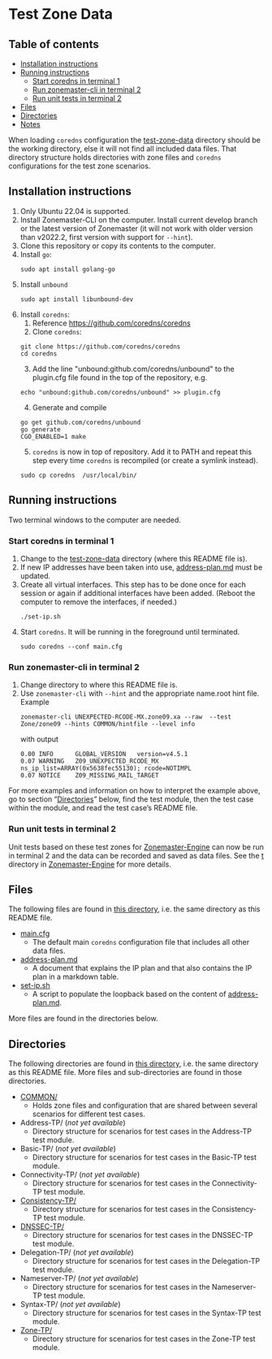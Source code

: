 # Test Zone Data

## Table of contents


* [Installation instructions](#installation-instructions)
* [Running instructions](#running-instructions)
  * [Start coredns in terminal 1](#start-coredns-in-terminal-1)
  * [Run zonemaster-cli in terminal 2](#run-zonemaster-cli-in-terminal-2)
  * [Run unit tests in terminal 2](#run-unit-tests-in-terminal-2)
* [Files](#files)
* [Directories](#directories)
* [Notes](#notes)

When loading `coredns` configuration the [test-zone-data] directory should be
the working directory, else it will not find all included data files. That
directory structure holds directories with zone files and `coredns` configurations
for the test zone scenarios.

## Installation instructions

1. Only Ubuntu 22.04 is supported.
2. Install Zonemaster-CLI on the computer. Install current develop branch or the
   latest version of Zonemaster (it will not work with older version than v2022.2,
   first version with support for `--hint`).
3. Clone this repository or copy its contents to the computer.
4. Install `go`:
   ```
   sudo apt install golang-go 
   ```
5. Install `unbound`
   ```
   sudo apt install libunbound-dev
   ```
6. Install `coredns`:
   1. Reference https://github.com/coredns/coredns
   2. Clone `coredns`:
   ```
   git clone https://github.com/coredns/coredns
   cd coredns
   ```
   3. Add the line "unbound:github.com/coredns/unbound" to the plugin.cfg file
      found in the top of the repository, e.g.
   ```
   echo "unbound:github.com/coredns/unbound" >> plugin.cfg
   ```
   4. Generate and compile
   ```
   go get github.com/coredns/unbound
   go generate
   CGO_ENABLED=1 make
   ```
   5. `coredns` is now in top of repository. Add it to PATH and repeat this step
      every time `coredns` is recompiled (or create a symlink instead).
   ```
   sudo cp coredns  /usr/local/bin/
   ```

## Running instructions

Two terminal windows to the computer are needed.

### Start coredns in terminal 1

1. Change to the [test-zone-data] directory (where this README file is).
2. If new IP addresses have been taken into use, [address-plan.md] must be
   updated.
3. Create all virtual interfaces. This step has to be done once for each session
   or again if additional interfaces have been added. (Reboot the computer to
   remove the interfaces, if needed.)
   ```
   ./set-ip.sh
   ```
3. Start `coredns`. It will be running in the foreground until terminated.
   ```
   sudo coredns --conf main.cfg
   ```

### Run zonemaster-cli in terminal 2

1. Change directory to where this README file is.
2. Use `zonemaster-cli` with `--hint` and the appropriate name.root hint file.
   Example
   ```
   zonemaster-cli UNEXPECTED-RCODE-MX.zone09.xa --raw  --test Zone/zone09 --hints COMMON/hintfile --level info
   ```
   with output
   ```
   0.00 INFO      GLOBAL_VERSION   version=v4.5.1
   0.07 WARNING   Z09_UNEXPECTED_RCODE_MX   ns_ip_list=ARRAY(0x5638fec55130); rcode=NOTIMPL
   0.07 NOTICE    Z09_MISSING_MAIL_TARGET
   ```

For more examples and information on how to interpret the example above, go to
section “[Directories](#directories)” below, find the test module, then the test
case within the module, and read the test case’s README file.

### Run unit tests in terminal 2

Unit tests based on these test zones for [Zonemaster-Engine] can now be run
in terminal 2 and the data can be recorded and saved as data files. See the
[t] directory in [Zonemaster-Engine] for more details.


## Files

The following files are found in [this directory](.), i.e. the same directory as
this README file.

* [main.cfg]
  * The default main `coredns` configuration file that includes all
    other data files.
* [address-plan.md]
  * A document that explains the IP plan and that also contains the
    IP plan in a markdown table.
* [set-ip.sh]
  * A script to populate the loopback based on the content of
    [address-plan.md].

More files are found in the directories below.


## Directories

The following directories are found in [this directory][test-zone-data], i.e.
the same directory as this README file. More files and sub-directories are found
in those directories.

* [COMMON/]
  * Holds zone files and configuration that are shared between several scenarios
    for different test cases.
* Address-TP/ (*not yet available*)
  * Directory structure for scenarios for test cases in the Address-TP test module.
* Basic-TP/ (*not yet available*)
  * Directory structure for scenarios for test cases in the Basic-TP test module.
* Connectivity-TP/ (*not yet available*)
  * Directory structure for scenarios for test cases in the Connectivity-TP test
    module.
* [Consistency-TP/]
  * Directory structure for scenarios for test cases in the Consistency-TP test
    module.
* [DNSSEC-TP/]
  * Directory structure for scenarios for test cases in the DNSSEC-TP test
    module.
* Delegation-TP/ (*not yet available*)
  * Directory structure for scenarios for test cases in the Delegation-TP test
    module.
* Nameserver-TP/ (*not yet available*)
  * Directory structure for scenarios for test cases in the Nameserver-TP test
    module.
* Syntax-TP/ (*not yet available*)
  * Directory structure for scenarios for test cases in the Syntax-TP test
    module.
* [Zone-TP/]
  * Directory structure for scenarios for test cases in the Zone-TP test module.


[add-ip.sh]:                                           add-ip.sh
[address-plan.md]:                                     address-plan.md
[COMMON/]:                                             COMMON/
[Consistency-TP/]:                                     Consistency-TP/
[DNSSEC-TP/]:                                          DNSSEC-TP/
[main.cfg]:                                            main.cfg
[set-ip.sh]:                                           set-ip.sh
[t]:                                                   https://github.com/zonemaster/zonemaster-engine/tree/develop/t
[test-zone-data]:                                      .
[Zone-TP/]:                                            Zone-TP/
[Zonemaster-Engine]:                                   https://github.com/zonemaster/zonemaster-engine/

